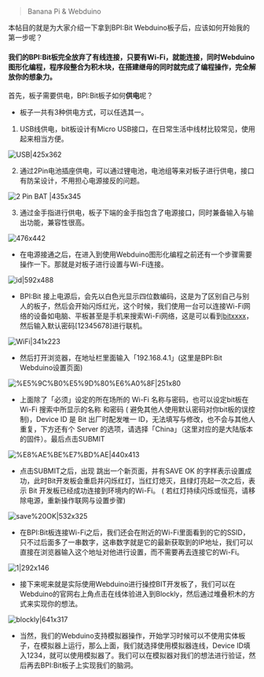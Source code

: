 > Banana Pi & Webduino

本帖目的就是为大家介绍一下拿到BPI:Bit Webduino板子后，应该如何开始我的第一步呢？

#### 我们的BPI:Bit板完全放弃了有线连接，只要有Wi-Fi，就能连接，同时Webduino图形化编程，程序段整合为积木块，在搭建继母的同时就完成了编程操作，完全解放你的想象力。

首先，板子需要供电，BPI:Bit板子如何**供电**呢？

- 板子一共有3种供电方式，可以任选其一。

1. USB线供电，bit板设计有Micro USB接口，在日常生活中线材比较常见，使用起来相当方便。

![USB|425x362](USB.jpg)

2. 通过2Pin电池插座供电，可以通过锂电池，电池组等来对板子进行供电，接口有防呆设计，不用担心电源接反的问题。

![2 Pin BAT |435x345](BATConnector.jpg)

3. 通过金手指进行供电，板子下端的金手指包含了电源接口，同时兼备输入与输出功能，兼容性很高。

![476x442](ConnectingFinger.jpg)

- 在电源接通之后，在进入到使用Webduino图形化编程之前还有一个步骤需要操作一下。那就是对板子进行设置与Wi-Fi连接。

![id|592x488](boardID.jpg)

- BPI:Bit 接上电源后，会先以白色光显示四位数编码，这是为了区别自己与别人的板子，然后会开始闪烁红光，这个时候，我们使用一台可以连接Wi-Fi网络的设备如电脑、平板甚至是手机来搜索Wi-Fi网络，这是可以看到[bitxxxx](xxxx表示刚接通电源后看到的四位数字)，然后输入默认密码[12345678]进行联机。

![WiFi|341x223](SSID.png)

- 然后打开浏览器，在地址栏里面输入「192.168.4.1」(这里是BPI:Bit Webduino设置页面)

![%E5%9C%B0%E5%9D%80%E6%A0%8F|251x80](address.jpg)

- 上面除了「必须」设定的所在场所的 Wi-Fi 名称与密码，也可以设定bit板在 Wi-Fi 搜索中所显示的名称 和密码 ( 避免其他人使用默认密码对你bit板的误控制)，Device ID 是 Bit 出厂时配发唯一 ID，无法填写与修改，也不会与其他人重复，下方还有个 Server 的选项，请选择「China」（这里对应的是大陆版本的固件）。最后点击SUBMIT

![%E8%AE%BE%E7%BD%AE|440x413](set.png)

- 点击SUBMIT之后，出现 跳出一个新页面，并有SAVE OK 的字样表示设置成功，此时Bit开发板会重启并闪烁红灯，当红灯熄灭，且绿灯亮起一次之后，表示 Bit 开发板已经成功连接到环境内的Wi-Fi。 ( 若红灯持续闪烁或恒亮，请移除电源，重新操作联网与设置步骤)

![save%20OK|532x325](SaveOk.png)

- 在BPI:Bit板连接Wi-Fi之后，我们还会在附近的Wi-Fi里面看到的它的SSID，只不过后面多了一串数字，这串数字就是它的最新获取到的IP地址，我们可以直接在浏览器输入这个地址对他进行设置，而不需要再去连接它的Wi-Fi。

![1|292x146](SSID-IPaddress.jpg)

- 接下来呢来就是实际使用Webduino进行操控BIT开发板了，我们可以在Webduino的官网右上角点击在线体验进入到Blockly，然后通过堆叠积木的方式来实现你的想法。

![blockly|641x317](Blockly.jpg)

- 当然，我们的Webduino支持模拟器操作，开始学习时候可以不使用实体板子，在模拟器上运行，那么上面，我们就选择使用模拟器连线，Device ID填入1234，就可以使用模拟器了。我们可以在模拟器对我们的想法进行验证，然后再去BPI:Bit板子上实现我们的脑洞。
